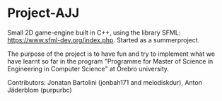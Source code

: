# Project-AJJ
Small 2D game-engine built in C++, using the library SFML: https://www.sfml-dev.org/index.php. 
Started as a summerproject. 

The purpose of the project is to have fun and try to implement
what we have learnt so far in the program "Programme for Master of Science 
in Engineering in Computer Science" at Örebro university.

Contributors: Jonatan Bartolini (jonbah171 and melodiskdur), Anton Jäderblom (purpurbc)

